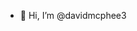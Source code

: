 - 👋 Hi, I’m @davidmcphee3

<!---
davidmcphee3/davidmcphee3 is a ✨ special ✨ repository because its `README.md` (this file) appears on your GitHub profile.
You can click the Preview link to take a look at your changes.
--->

